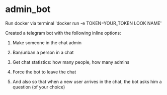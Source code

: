 # admin_bot

Run docker via terminal
'docker run -e TOKEN=YOUR_TOKEN LOOK NAME'

Created a telegram bot with the following inline options:

1. Make someone in the chat admin

2. Ban/unban a person in a chat

3. Get chat statistics: how many people, how many admins

4. Force the bot to leave the chat

5. And also so that when a new user arrives in the chat, the bot asks him a question (of your choice)
